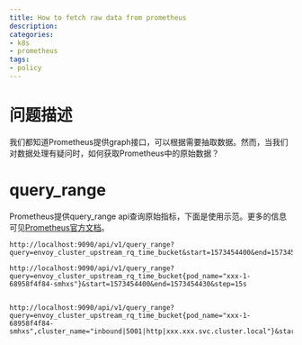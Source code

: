 ```yaml
---
title: How to fetch raw data from prometheus
description: 
categories:
- k8s
- prometheus
tags:
- policy
---
```


# 问题描述
我们都知道Prometheus提供graph接口，可以根据需要抽取数据。然而，当我们对数据处理有疑问时，如何获取Prometheus中的原始数据？

# query_range

Prometheus提供query_range api查询原始指标，下面是使用示范。更多的信息可见[Prometheus官方文档](https://prometheus.io/docs/prometheus/latest/querying/api/)。

```
http://localhost:9090/api/v1/query_range?query=envoy_cluster_upstream_rq_time_bucket&start=1573454400&end=1573454430&step=15s

http://localhost:9090/api/v1/query_range?query=envoy_cluster_upstream_rq_time_bucket{pod_name="xxx-1-68958f4f84-smhxs"}&start=1573454400&end=1573454430&step=15s


http://localhost:9090/api/v1/query_range?query=envoy_cluster_upstream_rq_time_bucket{pod_name="xxx-1-68958f4f84-smhxs",cluster_name="inbound|5001|http|xxx.xxx.svc.cluster.local"}&start=1573454400&end=1573454430&step=15s
```


